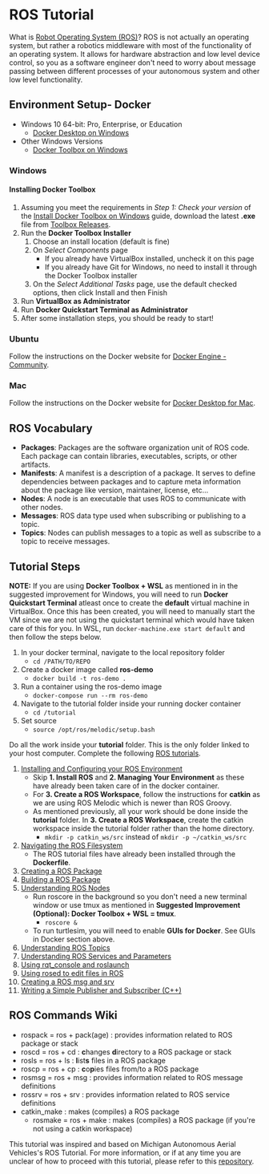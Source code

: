# ROS Tutorial

What is [Robot Operating System (ROS)](https://www.ros.org/)? ROS is not actually an operating system, but rather a robotics middleware with most of the functionality of an operating system. It allows for hardware abstraction and low level device control, so you as a software engineer don't need to worry about message passing between different processes of your autonomous system and other low level functionality.

## Environment Setup- Docker ##
- Windows 10 64-bit: Pro, Enterprise, or Education
    - [Docker Desktop on Windows](https://docs.docker.com/docker-for-windows/install/)
- Other Windows Versions
    - [Docker Toolbox on Windows](https://docs.docker.com/toolbox/toolbox_install_windows/)

### Windows ###

#### Installing Docker Toolbox
1. Assuming you meet the requirements in *Step 1: Check your version* of the [Install Docker Toolbox on Windows](https://docs.docker.com/toolbox/toolbox_install_windows/#step-1-check-your-version) guide, download the latest **.exe** file from [Toolbox Releases](https://github.com/docker/toolbox/releases).
2. Run the **Docker Toolbox Installer**
    1. Choose an install location (default is fine)
    2. On *Select Components* page
        - If you already have VirtualBox installed, uncheck it on this page
        - If you already have Git for Windows, no need to install it through the Docker Toolbox installer
    3. On the *Select Additional Tasks* page, use the default checked options, then click Install and then Finish
3. Run **VirtualBox as Administrator**
4. Run **Docker Quickstart Terminal as Administrator**
5. After some installation steps, you should be ready to start!

### Ubuntu ###
Follow the instructions on the Docker website for [Docker Engine - Community](https://docs.docker.com/install/linux/docker-ce/ubuntu/).

### Mac ###
Follow the instructions on the Docker website for [Docker Desktop for Mac](https://docs.docker.com/docker-for-mac/).

## ROS Vocabulary ##
*  **Packages**: Packages are the software organization unit of ROS code. Each package can contain libraries, executables, scripts, or other artifacts.
*  **Manifests**: A manifest is a description of a package. It serves to define dependencies between packages and to capture meta information about the package like version, maintainer, license, etc...
*  **Nodes**: A node is an executable that uses ROS to communicate with other nodes.
*  **Messages**: ROS data type used when subscribing or publishing to a topic.
*  **Topics**: Nodes can publish messages to a topic as well as subscribe to a topic to receive messages.

## Tutorial Steps ##
**NOTE:** If you are using **Docker Toolbox + WSL** as mentioned in in the suggested improvement for Windows, you will need to run **Docker Quickstart Terminal** atleast once to create the **default** virtual machine in VirtualBox. Once this has been created, you will need to manually start the VM since we are not using the quickstart terminal which would have taken care of this for you. In WSL, run `docker-machine.exe start default` and then follow the steps below.

1. In your docker terminal, navigate to the local repository folder
    - `cd /PATH/TO/REPO`
2. Create a docker image called **ros-demo**
    - `docker build -t ros-demo .`
3. Run a container using the ros-demo image
    - `docker-compose run --rm ros-demo`
4. Navigate to the tutorial folder inside your running docker container
    - `cd /tutorial`
5. Set source
    - `source /opt/ros/melodic/setup.bash`

Do all the work inside your **tutorial** folder. This is the only folder linked 
to your host computer. Complete the following [ROS tutorials](https://wiki.ros.org/ROS/Tutorials).

1. [Installing and Configuring your ROS Environment](https://wiki.ros.org/ROS/Tutorials/InstallingandConfiguringROSEnvironment)
    - Skip **1. Install ROS** and **2. Managing Your Environment** as these have already been taken care of in the docker container.
    - For **3. Create a ROS Workspace**, follow the instructions for **catkin** as we are using ROS Melodic which is newer than ROS Groovy.
    - As mentioned previously, all your work should be done inside the **tutorial** folder. In **3. Create a ROS Workspace**, create the catkin workspace inside the tutorial folder rather than the home directory.
        - `mkdir -p catkin_ws/src` instead of `mkdir -p ~/catkin_ws/src`
2. [Navigating the ROS Filesystem](https://wiki.ros.org/ROS/Tutorials/NavigatingTheFilesystem)
    - The ROS tutorial files have already been installed through the **Dockerfile**.
3. [Creating a ROS Package](https://wiki.ros.org/ROS/Tutorials/CreatingPackage)
4. [Building a ROS Package](https://wiki.ros.org/ROS/Tutorials/BuildingPackages)
5. [Understanding ROS Nodes](https://wiki.ros.org/ROS/Tutorials/UnderstandingNodes)
    - Run roscore in the background so you don't need a new terminal window or use tmux as mentioned in **Suggested Improvement (Optional): Docker Toolbox + WSL = tmux**.
        - `roscore &`
    - To run turtlesim, you will need to enable **GUIs for Docker**. See GUIs in Docker section above.
6. [Understanding ROS Topics](https://wiki.ros.org/ROS/Tutorials/UnderstandingTopics)
7. [Understanding ROS Services and Parameters](https://wiki.ros.org/ROS/Tutorials/UnderstandingServicesParams)
8. [Using rqt_console and roslaunch](https://wiki.ros.org/ROS/Tutorials/UsingRqtconsoleRoslaunch)
9.  [Using rosed to edit files in ROS](https://wiki.ros.org/ROS/Tutorials/UsingRosEd)
10. [Creating a ROS msg and srv](https://wiki.ros.org/ROS/Tutorials/CreatingMsgAndSrv)
11. [Writing a Simple Publisher and Subscriber (C++)](https://wiki.ros.org/ROS/Tutorials/WritingPublisherSubscriber%28c%2B%2B%29)

## ROS Commands Wiki ##
- rospack = ros + pack(age) : provides information related to ROS package or stack
- roscd = ros + cd : **c**hanges **d**irectory to a ROS package or stack
- rosls = ros + ls : **l**ist**s** files in a ROS package
- roscp = ros + cp : **c**o**p**ies files from/to a ROS package
- rosmsg = ros + msg : provides information related to ROS message definitions
- rossrv = ros + srv : provides information related to ROS service definitions
- catkin_make : makes (compiles) a ROS package
  - rosmake = ros + make : makes (compiles) a ROS package (if you're not using a catkin workspace)

This tutorial was inspired and based on Michigan Autonomous Aerial Vehicles's ROS Tutorial. For more information, or if at any time you are unclear of how to proceed with this tutorial, please refer to this [repository](https://github.com/MAAV-Software/ros-tutorial).
